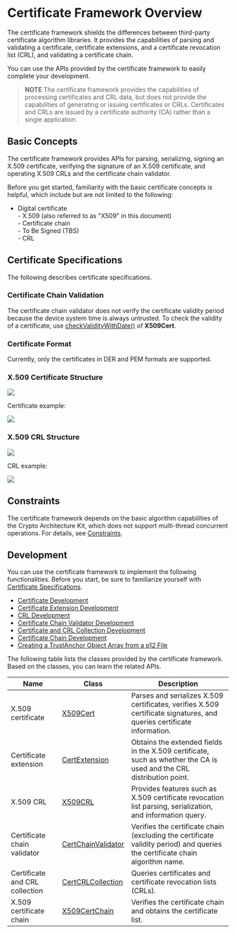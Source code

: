 # Certificate Framework Overview

The certificate framework shields the differences between third-party certificate algorithm libraries. It provides the capabilities of parsing and validating a certificate, certificate extensions, and a certificate revocation list (CRL), and validating a certificate chain.

You can use the APIs provided by the certificate framework to easily complete your development.

> **NOTE**
> The certificate framework provides the capabilities of processing certificates and CRL data, but does not provide the capabilities of generating or issuing certificates or CRLs. Certificates and CRLs are issued by a certificate authority (CA) rather than a single application.

## Basic Concepts

The certificate framework provides APIs for parsing, serializing, signing an X.509 certificate, verifying the signature of an X.509 certificate, and operating X.509 CRLs and the certificate chain validator.

Before you get started, familiarity with the basic certificate concepts is helpful, which include but are not limited to the following:

- Digital certificate<br>- X.509 (also referred to as "X509" in this document)<br>- Certificate chain<br>- To Be Signed (TBS)<br>- CRL

## Certificate Specifications

The following describes certificate specifications.

### Certificate Chain Validation

The certificate chain validator does not verify the certificate validity period because the device system time is always untrusted. To check the validity of a certificate, use [checkValidityWithDate()](../../reference/apis-device-certificate-kit/js-apis-cert.md#checkvaliditywithdate) of **X509Cert**.

### Certificate Format

Currently, only the certificates in DER and PEM formats are supported.

### X.509 Certificate Structure 

![](figures/X509_certificate_structure.png)

Certificate example:

![](figures/certificate_example.png)

### X.509 CRL Structure

![](figures/CRL_structure.png)

CRL example:

![](figures/CRL_example.png)

## Constraints

The certificate framework depends on the basic algorithm capabilities of the Crypto Architecture Kit, which does not support multi-thread concurrent operations. For details, see [Constraints](../CryptoArchitectureKit/crypto-architecture-kit-intro.md#constraints).

## Development

You can use the certificate framework to implement the following functionalities. Before you start, be sure to familiarize yourself with [Certificate Specifications](#certificate-specifications).

- [Certificate Development](create-parse-verify-cert-object.md)
- [Certificate Extension Development](create-parse-verify-certextension-object.md)
- [CRL Development](create-parse-verify-crl-object.md)
- [Certificate Chain Validator Development](create-verify-cerchainvalidator-object.md)
- [Certificate and CRL Collection Development](create-get-cert-crl-object.md)
- [Certificate Chain Development](create-verify-certchain-object.md)
- [Creating a TrustAnchor Object Array from a p12 File](create-trustanchor-from-p12.md)

The following table lists the classes provided by the certificate framework. Based on the classes, you can learn the related APIs.

| Name| Class| Description|
| -------- | -------- | -------- |
| X.509 certificate| [X509Cert](../../reference/apis-device-certificate-kit/js-apis-cert.md#x509cert) | Parses and serializes X.509 certificates, verifies X.509 certificate signatures, and queries certificate information.|
| Certificate extension| [CertExtension](../../reference/apis-device-certificate-kit/js-apis-cert.md#certextension10) | Obtains the extended fields in the X.509 certificate, such as whether the CA is used and the CRL distribution point.|
| X.509 CRL| [X509CRL](../../reference/apis-device-certificate-kit/js-apis-cert.md#x509crl11) | Provides features such as X.509 certificate revocation list parsing, serialization, and information query.|
| Certificate chain validator| [CertChainValidator](../../reference/apis-device-certificate-kit/js-apis-cert.md#certchainvalidator) | Verifies the certificate chain (excluding the certificate validity period) and queries the certificate chain algorithm name.|
| Certificate and CRL collection| [CertCRLCollection](../../reference/apis-device-certificate-kit/js-apis-cert.md#certcrlcollection11) | Queries certificates and certificate revocation lists (CRLs).|
| X.509 certificate chain| [X509CertChain](../../reference/apis-device-certificate-kit/js-apis-cert.md#x509certchain11) | Verifies the certificate chain and obtains the certificate list.|
